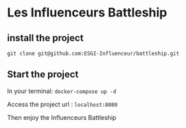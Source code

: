 # Les Influenceurs Battleship

## install the project
`git clone git@github.com:ESGI-Influenceur/battleship.git`

## Start the project
In your terminal: `docker-compose up -d`

Access the project url : `localhost:8080`

Then enjoy the Influenceurs Battleship
